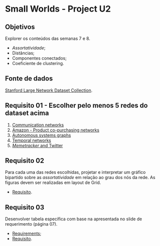 # Small Worlds - Project U2

## Objetivos

Explorer os conteúdos das semanas 7 e 8.

- *Assortatividade*;
- Distâncias;
- Componentes conectados;
- Coeficiente de clustering.

## Fonte de dados

[Stanford Large Network Dataset Collection](https://snap.stanford.edu/data/).

## Requisito 01 - Escolher pelo menos 5 redes do dataset acima

1. [Communication networks](https://snap.stanford.edu/data/#email)
2. [Amazon - Product co-purchasing networks](https://snap.stanford.edu/data/#amazon)
3. [Autonomous systems graphs](https://snap.stanford.edu/data/#as)
4. [Temporal networks](https://snap.stanford.edu/data/#temporal)
5. [*Memetracker* and Twitter](https://snap.stanford.edu/data/#twitter)

## Requisito 02

Para cada uma das redes escolhidas, projetar e interpretar um gráfico bipartido sobre as *assortatividade* em relação ao grau dos nós da rede. As figuras devem ser realizadas em layout de Grid.

- [Requisito](./Requisito_02/README.md).

## Requisito 03

Desenvolver tabela específica com base na apresentada no slide de requerimento (página 07).

- [Requirements](https://github.com/ivanovitchm/datastructure/blob/main/lessons/week_09/U2T2.pdf);
- [Requisito](./Requisito_03/README.md).
